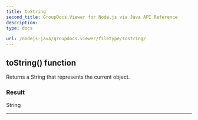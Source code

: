 ```yaml
---
title: toString
second_title: GroupDocs.Viewer for Node.js via Java API Reference
description: 
type: docs

url: /nodejs-java/groupdocs.viewer/filetype/tostring/
---
```


## toString()  function

 Returns a String that represents the current object.
 

### Result
String


---


